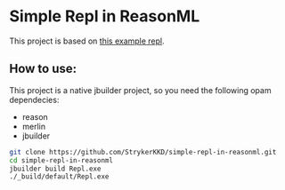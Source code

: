 # Simple Repl in ReasonML
This project is based on [this example repl](https://github.com/joelchelliah/simple-repl-in-haskell).

## How to use:
This project is a native jbuilder project, so you need the following opam dependecies:
* reason
* merlin
* jbuilder

```sh
git clone https://github.com/StrykerKKD/simple-repl-in-reasonml.git
cd simple-repl-in-reasonml
jbuilder build Repl.exe
./_build/default/Repl.exe
```